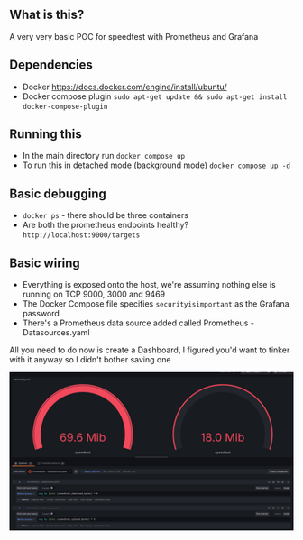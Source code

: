## What is this?

A very very basic POC for speedtest with Prometheus and Grafana

## Dependencies
- Docker https://docs.docker.com/engine/install/ubuntu/
- Docker compose plugin `sudo apt-get update && sudo apt-get install docker-compose-plugin`

## Running this

- In the main directory run `docker compose up`
- To run this in detached mode (background mode) `docker compose up -d`

## Basic debugging
- `docker ps` - there should be three containers
- Are both the prometheus endpoints healthy? `http://localhost:9000/targets`

## Basic wiring
- Everything is exposed onto the host, we're assuming nothing else is running on TCP 9000, 3000 and 9469
- The Docker Compose file specifies `securityisimportant` as the Grafana password
- There's a Prometheus data source added called Prometheus - Datasources.yaml

All you need to do now is create a Dashboard, I figured you'd want to tinker with it anyway so I didn't bother saving one

![img.png](img.png)